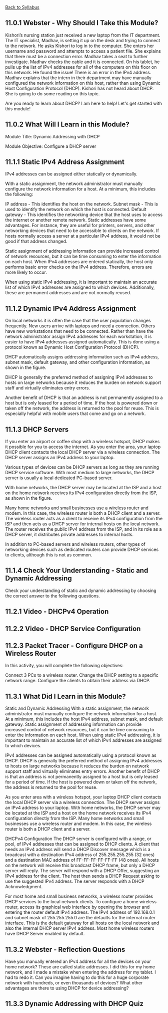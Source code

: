 [Back to Syllabus](./README.md#course-syllabus)

## 11.0.1 Webster - Why Should I Take this Module?

Kishori’s nursing station just received a new laptop from the IT department. The IT specialist, Madhav, is setting it up on the desk and trying to connect to the network. He asks Kishori to log in to the computer. She enters her username and password and attempts to access a patient file. She explains that there must be a connection error. Madhav takes a seat to further investigate. Madhav checks the cable and it is connected. On his tablet, he pulls up the list of IPv4 addresses for all of the computers on this floor on this network. He found the issue! There is an error in the IPv4 address. Madhav explains that the intern in their department may have manually configured the network information on this host, rather than using Dynamic Host Configuration Protocol (DHCP). Kishori has not heard about DHCP. She is going to do some reading on this topic.

Are you ready to learn about DHCP? I am here to help! Let's get started with this module!



## 11.0.2 What Will I Learn in this Module?
Module Title: Dynamic Addressing with DHCP

Module Objective: Configure a DHCP server




## 11.1.1 Static IPv4 Address Assignment
IPv4 addresses can be assigned either statically or dynamically.

With a static assignment, the network administrator must manually configure the network information for a host. At a minimum, this includes the following:

IP address - This identifies the host on the network.
Subnet mask - This is used to identify the network on which the host is connected.
Default gateway - This identifies the networking device that the host uses to access the internet or another remote network.
Static addresses have some advantages. For instance, they are useful for printers, servers, and other networking devices that need to be accessible to clients on the network. If hosts normally access a server at a particular IPv4 address, it would not be good if that address changed.

Static assignment of addressing information can provide increased control of network resources, but it can be time consuming to enter the information on each host. When IPv4 addresses are entered statically, the host only performs basic error checks on the IPv4 address. Therefore, errors are more likely to occur.

When using static IPv4 addressing, it is important to maintain an accurate list of which IPv4 addresses are assigned to which devices. Additionally, these are permanent addresses and are not normally reused.

## 11.1.2 Dynamic IPv4 Address Assignment
On local networks it is often the case that the user population changes frequently. New users arrive with laptops and need a connection. Others have new workstations that need to be connected. Rather than have the network administrator assign IPv4 addresses for each workstation, it is easier to have IPv4 addresses assigned automatically. This is done using a protocol known as Dynamic Host Configuration Protocol (DHCP).

DHCP automatically assigns addressing information such as IPv4 address, subnet mask, default gateway, and other configuration information, as shown in the figure.

DHCP is generally the preferred method of assigning IPv4 addresses to hosts on large networks because it reduces the burden on network support staff and virtually eliminates entry errors.

Another benefit of DHCP is that an address is not permanently assigned to a host but is only leased for a period of time. If the host is powered down or taken off the network, the address is returned to the pool for reuse. This is especially helpful with mobile users that come and go on a network.


## 11.1.3 DHCP Servers
If you enter an airport or coffee shop with a wireless hotspot, DHCP makes it possible for you to access the internet. As you enter the area, your laptop DHCP client contacts the local DHCP server via a wireless connection. The DHCP server assigns an IPv4 address to your laptop.

Various types of devices can be DHCP servers as long as they are running DHCP service software. With most medium to large networks, the DHCP server is usually a local dedicated PC-based server.

With home networks, the DHCP server may be located at the ISP and a host on the home network receives its IPv4 configuration directly from the ISP, as shown in the figure.


Many home networks and small businesses use a wireless router and modem. In this case, the wireless router is both a DHCP client and a server. The wireless router acts as a client to receive its IPv4 configuration from the ISP and then acts as a DHCP server for internal hosts on the local network. The router receives the public IPv4 address from the ISP, and in its role as a DHCP server, it distributes private addresses to internal hosts.

In addition to PC-based servers and wireless routers, other types of networking devices such as dedicated routers can provide DHCP services to clients, although this is not as common.


## 11.1.4 Check Your Understanding - Static and Dynamic Addressing
Check your understanding of static and dynamic addressing by choosing the correct answer to the following questions.


## 11.2.1 Video - DHCPv4 Operation

## 11.2.2 Video - DHCP Service Configuration

## 11.2.3 Packet Tracer - Configure DHCP on a Wireless Router
In this activity, you will complete the following objectives:

Connect 3 PCs to a wireless router.
Change the DHCP setting to a specific network range.
Configure the clients to obtain their address via DHCP.

## 11.3.1 What Did I Learn in this Module?

Static and Dynamic Addressing
With a static assignment, the network administrator must manually configure the network information for a host. At a minimum, this includes the host IPv4 address, subnet mask, and default gateway. Static assignment of addressing information can provide increased control of network resources, but it can be time consuming to enter the information on each host. When using static IPv4 addressing, it is important to maintain an accurate list of which IPv4 addresses are assigned to which devices.

IPv4 addresses can be assigned automatically using a protocol known as DHCP. DHCP is generally the preferred method of assigning IPv4 addresses to hosts on large networks because it reduces the burden on network support staff and virtually eliminates entry errors. Another benefit of DHCP is that an address is not permanently assigned to a host but is only leased for a period of time. If the host is powered down or taken off the network, the address is returned to the pool for reuse.

As you enter area with a wireless hotspot, your laptop DHCP client contacts the local DHCP server via a wireless connection. The DHCP server assigns an IPv4 address to your laptop. With home networks, the DHCP server may be located at the ISP and a host on the home network receives its IPv4 configuration directly from the ISP. Many home networks and small businesses use a wireless router and modem. In this case, the wireless router is both a DHCP client and a server.

DHCPv4 Configuration
The DHCP server is configured with a range, or pool, of IPv4 addresses that can be assigned to DHCP clients. A client that needs an IPv4 address will send a DHCP Discover message which is a broadcast with a destination IPv4 address of 255.255.255.255 (32 ones) and a destination MAC address of FF-FF-FF-FF-FF-FF (48 ones). All hosts on the network will receive this broadcast DHCP frame, but only a DHCP server will reply. The server will respond with a DHCP Offer, suggesting an IPv4 address for the client. The host then sends a DHCP Request asking to use the suggested IPv4 address. The server responds with a DHCP Acknowledgment.

For most home and small business networks, a wireless router provides DHCP services to the local network clients. To configure a home wireless router, access its graphical web interface by opening the browser and entering the router default IPv4 address. The IPv4 address of 192.168.0.1 and subnet mask of 255.255.255.0 are the defaults for the internal router interface. This is the default gateway for all hosts on the local network and also the internal DHCP server IPv4 address. Most home wireless routers have DHCP Server enabled by default.

## 11.3.2 Webster - Reflection Questions

Have you manually entered an IPv4 address for all the devices on your home network? These are called static addresses. I did this for my home network, and I made a mistake when entering the address for my tablet. I had to redo it. Can you imagine having to do this for a huge corporate network with hundreds, or even thousands of devices? What other advantages are there to using DHCP for device addressing?

## 11.3.3 Dynamic Addressing with DHCP Quiz
